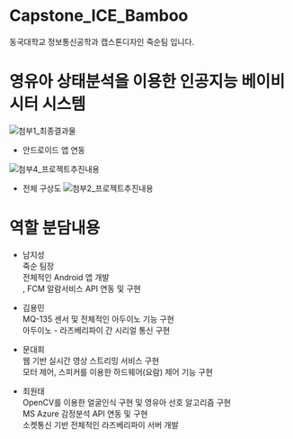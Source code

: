 # Capstone_ICE_Bamboo
동국대학교 정보통신공학과 캡스톤디자인 죽순팀 입니다.

# 영유아 상태분석을 이용한 인공지능 베이비시터 시스템
![첨부1_최종결과물](https://user-images.githubusercontent.com/28482817/59846734-a50fc980-939b-11e9-8d50-675a79896a96.png)

- 안드로이드 앱 연동

![첨부4_프로젝트추진내용](https://user-images.githubusercontent.com/28482817/59847035-6b8b8e00-939c-11e9-8aa4-a8c0623c05a1.PNG)

- 전체 구상도
![첨부2_프로젝트추진내용](https://user-images.githubusercontent.com/28482817/59846855-e902ce80-939b-11e9-8351-02972f81f80d.png)

# 역할 분담내용<br>
- 남지성<br>
	죽순 팀장<br>
	전체적인 Android 앱 개발 <br>
	, FCM 알람서비스 API 연동 및 구현<br>
	
- 김용민<br>
	MQ-135 센서 및 전체적인 아두이노 기능 구현<br>
	아두이노 - 라즈베리파이 간 시리얼 통신 구현 <br>
	
- 문대희<br>
	웹 기반 실시간 영상 스트리밍 서비스 구현<br>
	모터 제어, 스피커를 이용한 하드웨어(요람) 제어 기능 구현<br>
		
- 최원태<br>
	OpenCV를 이용한 얼굴인식 구현 및 영유아 선호 알고리즘 구현<br>
 	MS Azure 감정분석 API 연동 및 구현<br>
	소켓통신 기반 전체적인 라즈베리파이 서버 개발 <br>


